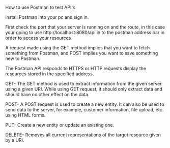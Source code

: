 How to use Postman to test API's

install Postman into your pc and sign in.

First check the port that your server is running on and the route,
in this case your going to use http://localhost:8080/api in to the postman address bar
in order to access your resources

A request made using the GET method implies that you want to fetch something from Postman,
and POST implies you want to save something new to Postman.

The Postman API responds to HTTPS or HTTP requests display the resources stored in the specified address.

GET- The GET method is used to extract information from the given server using a given URI. While using GET request, it should only extract data and should have no other effect on the data.

POST- A POST request is used to create a new entity. It can also be used to send data to the server, for example, customer information, file upload, etc. using HTML forms.

PUT- Create a new entity or update an existing one.

DELETE- Removes all current representations of the target resource given by a URI.
